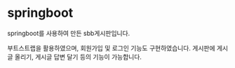 # springboot
springboot를 사용하여 만든 sbb게시판입니다.

부트스트랩을 활용하였으며, 회원가입 및 로그인 기능도 구현하였습니다.
게시판에 게시글 올리기, 게시글 답변 달기 등의 기능이 가능합니다.
